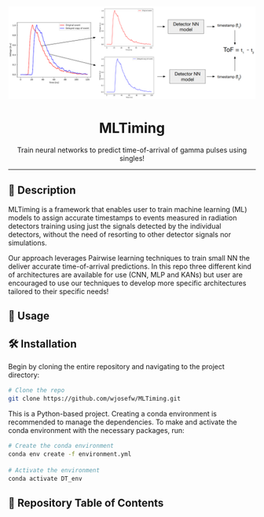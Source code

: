 <p align="center">
  <img src="/figures/scheme_2 (1).png" alt="Project Logo" width="800"/>
</p>

<h1 align="center">MLTiming</h1>

<p align="center">
  Train neural networks to predict time-of-arrival of gamma pulses using singles!
  <br />
</p>

---

## 📝 Description

MLTiming is a framework that enables user to train machine learning (ML) models to assign accurate timestamps to events measured in radiation detectors training using just the signals detected by the individual detectors, without the need of resorting to other detector signals nor simulations. 

Our approach leverages Pairwise learning techniques to train small NN the deliver accurate time-of-arrival predictions. In this repo three different kind of architectures are available for use (CNN, MLP and KANs) but user are encouraged to use our techniques to develop more specific architectures tailored to their specific needs!


## 🚀 Usage


## 🛠️ Installation

Begin by cloning the entire repository and navigating to the project directory:

```bash
# Clone the repo
git clone https://github.com/wjosefw/MLTiming.git
```

This is a Python-based project. Creating a conda environment is recommended to manage the dependencies. To make and activate the conda environment with the necessary packages, run:

```bash
# Create the conda environment
conda env create -f environment.yml

# Activate the environment
conda activate DT_env
```
## 📑 Repository Table of Contents 


